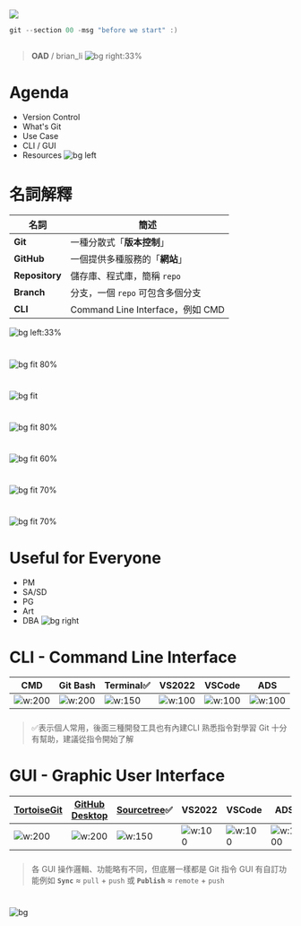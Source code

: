 ﻿---
marp: true
paginate: true
headingDivider: 1
footer: git-section-`00`
---

# 
![](../asset/gitlogo.png)
```powershell
git --section 00 -msg "before we start" :)
```
##
> **OAD** / brian_li
![bg right:33%](../asset/log.jpg)

# **A**genda
- Version Control
- What's Git
- Use Case
- CLI / GUI
- Resources
![bg left](https://picsum.photos/720?image=20)

# **名詞**解釋
|名詞|簡述|
|---|---|
|**Git**|一種分散式「**版本控制**」|
|**GitHub**|一個提供多種服務的「**網站**」|
|**Repository**|儲存庫、程式庫，簡稱 `repo`|
|**Branch**|分支，一個 `repo` 可包含多個分支|
|**CLI**|Command Line Interface，例如 CMD|

![bg left:33%](../asset/github.jpeg)

# 
![bg fit 80%](../asset/novc.png)

#
![bg fit](../asset/aftervc.png)

#
![bg fit 80%](../asset/commit.png)

#
![bg fit 60%](../asset/repo.png)

#
![bg fit 70%](../asset/branch2.png)

#
![bg fit 70%](../asset/gitflow.png)

# Useful for **Everyone**
- PM
- SA/SD
- PG
- Art
- DBA
![bg right](https://picsum.photos/720?image=426)

# **CLI** - Command Line Interface
|CMD|Git Bash|Terminal✅|VS2022|VSCode|ADS|
|-|-|-|-|-|-|
|![w:200](../asset/cmd.png)|![w:200](../asset/gitbash.png)|![w:150](../asset/terminal.png)|![w:100](../asset/Visual_Studio_Icon_2022.svg.png)|![w:100](../asset/vscode.png)|![w:100](../asset/ads.jpg)|
###
>✅表示個人常用，後面三種開發工具也有內建CLI
熟悉指令對學習 Git 十分有幫助，建議從指令開始了解
<!-- _backgroundColor: #eee; -->

# **GUI** - Graphic User Interface
|[TortoiseGit](https://tortoisegit.org/)|[GitHub Desktop](https://desktop.github.com/)|[Sourcetree](https://www.sourcetreeapp.com/)✅|VS2022|VSCode|ADS|
|-|-|-|-|-|-|
|![w:200](../asset/tortoise.png)|![w:200](../asset/githubdesktop.png)|![w:150](../asset/sourcetree.png)|![w:100](../asset/Visual_Studio_Icon_2022.svg.png)|![w:100](../asset/vscode.png)|![w:100](../asset/ads.jpg)|
###
>各 GUI 操作邏輯、功能略有不同，但底層一樣都是 Git 指令
GUI 有自訂功能例如 **`Sync`** ≈ `pull` + `push` 或 **`Publish`** ≈ `remote` + `push`
<!-- _backgroundColor: #eee; -->

#
![bg](../asset/ios1.jpg)